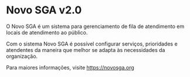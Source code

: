 # Novo SGA v2.0

O Novo SGA é um sistema para gerenciamento de fila de atendimento em locais de atendimento ao público.

Com o sistema Novo SGA é possível configurar serviços, prioridades e atendentes da maneira que melhor se adapta às necessidades da organização.

Para maiores informações, visite https://novosga.org
